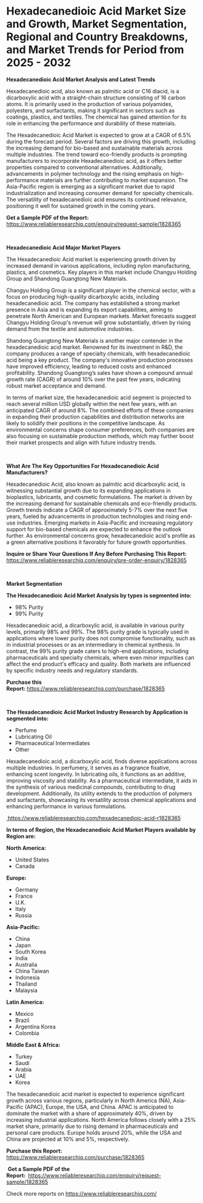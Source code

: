 <p><h1>Hexadecanedioic Acid Market Size and Growth, Market Segmentation, Regional and Country Breakdowns, and Market Trends for Period from 2025 -  2032</h1></p><p><strong>Hexadecanedioic Acid Market Analysis and Latest Trends</strong></p>
<p><p>Hexadecanedioic acid, also known as palmitic acid or C16 diacid, is a dicarboxylic acid with a straight-chain structure consisting of 16 carbon atoms. It is primarily used in the production of various polyamides, polyesters, and surfactants, making it significant in sectors such as coatings, plastics, and textiles. The chemical has gained attention for its role in enhancing the performance and durability of these materials.</p><p>The Hexadecanedioic Acid Market is expected to grow at a CAGR of 6.5% during the forecast period. Several factors are driving this growth, including the increasing demand for bio-based and sustainable materials across multiple industries. The trend toward eco-friendly products is prompting manufacturers to incorporate Hexadecanedioic acid, as it offers better properties compared to conventional alternatives. Additionally, advancements in polymer technology and the rising emphasis on high-performance materials are further contributing to market expansion. The Asia-Pacific region is emerging as a significant market due to rapid industrialization and increasing consumer demand for specialty chemicals. The versatility of hexadecanedioic acid ensures its continued relevance, positioning it well for sustained growth in the coming years.</p></p>
<p><strong>Get a Sample PDF of the Report:&nbsp;</strong> <a href="https://www.reliableresearchiq.com/enquiry/request-sample/1828365?utm_campaign=3136&utm_medium=2&utm_source=Github&utm_content=ia&utm_term=01042025&utm_id=hexadecanedioic-acid">https://www.reliableresearchiq.com/enquiry/request-sample/1828365</a></p>
<p>&nbsp;</p>
<p><strong>Hexadecanedioic Acid Major Market Players</strong></p>
<p><p>The Hexadecanedioic Acid market is experiencing growth driven by increased demand in various applications, including nylon manufacturing, plastics, and cosmetics. Key players in this market include Changyu Holding Group and Shandong Guangtong New Materials.</p><p>Changyu Holding Group is a significant player in the chemical sector, with a focus on producing high-quality dicarboxylic acids, including hexadecanedioic acid. The company has established a strong market presence in Asia and is expanding its export capabilities, aiming to penetrate North American and European markets. Market forecasts suggest Changyu Holding Group's revenue will grow substantially, driven by rising demand from the textile and automotive industries.</p><p>Shandong Guangtong New Materials is another major contender in the hexadecanedioic acid market. Renowned for its investment in R&D, the company produces a range of specialty chemicals, with hexadecanedioic acid being a key product. The company's innovative production processes have improved efficiency, leading to reduced costs and enhanced profitability. Shandong Guangtong’s sales have shown a compound annual growth rate (CAGR) of around 10% over the past few years, indicating robust market acceptance and demand.</p><p>In terms of market size, the hexadecanedioic acid segment is projected to reach several million USD globally within the next few years, with an anticipated CAGR of around 8%. The combined efforts of these companies in expanding their production capabilities and distribution networks are likely to solidify their positions in the competitive landscape. As environmental concerns shape consumer preferences, both companies are also focusing on sustainable production methods, which may further boost their market prospects and align with future industry trends.</p></p>
<p>&nbsp;</p>
<p><strong>What Are The Key Opportunities For Hexadecanedioic Acid Manufacturers?</strong></p>
<p><p>Hexadecanedioic Acid, also known as palmitic acid dicarboxylic acid, is witnessing substantial growth due to its expanding applications in bioplastics, lubricants, and cosmetic formulations. The market is driven by the increasing demand for sustainable chemicals and eco-friendly products. Growth trends indicate a CAGR of approximately 5-7% over the next five years, fueled by advancements in production technologies and rising end-use industries. Emerging markets in Asia-Pacific and increasing regulatory support for bio-based chemicals are expected to enhance the outlook further. As environmental concerns grow, hexadecanedioic acid's profile as a green alternative positions it favorably for future growth opportunities.</p></p>
<p><strong>Inquire or Share Your Questions If Any Before Purchasing This Report:</strong> <a href="https://www.reliableresearchiq.com/enquiry/pre-order-enquiry/1828365?utm_campaign=3136&utm_medium=2&utm_source=Github&utm_content=ia&utm_term=01042025&utm_id=hexadecanedioic-acid">https://www.reliableresearchiq.com/enquiry/pre-order-enquiry/1828365</a></p>
<p>&nbsp;</p>
<p><strong>Market Segmentation</strong></p>
<p><strong>The Hexadecanedioic Acid Market Analysis by types is segmented into:</strong></p>
<p><ul><li>98% Purity</li><li>99% Purity</li></ul></p>
<p><p>Hexadecanedioic acid, a dicarboxylic acid, is available in various purity levels, primarily 98% and 99%. The 98% purity grade is typically used in applications where lower purity does not compromise functionality, such as in industrial processes or as an intermediary in chemical synthesis. In contrast, the 99% purity grade caters to high-end applications, including pharmaceuticals and specialty chemicals, where even minor impurities can affect the end product's efficacy and quality. Both markets are influenced by specific industry needs and regulatory standards.</p></p>
<p><strong>Purchase this Report:&nbsp;</strong><a href="https://www.reliableresearchiq.com/purchase/1828365?utm_campaign=3136&utm_medium=2&utm_source=Github&utm_content=ia&utm_term=01042025&utm_id=hexadecanedioic-acid">https://www.reliableresearchiq.com/purchase/1828365</a></p>
<p>&nbsp;</p>
<p><strong>The Hexadecanedioic Acid Market Industry Research by Application is segmented into:</strong></p>
<p><ul><li>Perfume</li><li>Lubricating Oil</li><li>Pharmaceutical Intermediates</li><li>Other</li></ul></p>
<p><p>Hexadecanedioic acid, a dicarboxylic acid, finds diverse applications across multiple industries. In perfumery, it serves as a fragrance fixative, enhancing scent longevity. In lubricating oils, it functions as an additive, improving viscosity and stability. As a pharmaceutical intermediate, it aids in the synthesis of various medicinal compounds, contributing to drug development. Additionally, its utility extends to the production of polymers and surfactants, showcasing its versatility across chemical applications and enhancing performance in various formulations.</p></p>
<p><a href="https://www.reliableresearchiq.com/hexadecanedioic-acid-r1828365?utm_campaign=3136&utm_medium=2&utm_source=Github&utm_content=ia&utm_term=01042025&utm_id=hexadecanedioic-acid">&nbsp;https://www.reliableresearchiq.com/hexadecanedioic-acid-r1828365</a></p>
<p><strong>In terms of Region, the Hexadecanedioic Acid Market Players available by Region are:</strong></p>
<p>
    <p> <strong> North America: </strong>
        <ul>
            <li>United States</li>
            <li>Canada</li>
        </ul>
        </p> 
    <p> <strong> Europe: </strong>
        <ul>
            <li>Germany</li>
            <li>France</li>
            <li>U.K.</li>
            <li>Italy</li>
            <li>Russia</li>
        </ul>
        </p> 
    <p> <strong> Asia-Pacific: </strong>
        <ul>
            <li>China</li>
            <li>Japan</li>
            <li>South Korea</li>
            <li>India</li>
            <li>Australia</li>
            <li>China Taiwan</li>
            <li>Indonesia</li>
            <li>Thailand</li>
            <li>Malaysia</li>
        </ul>
        </p> 
    <p> <strong> Latin America: </strong>
        <ul>
            <li>Mexico</li>
            <li>Brazil</li>
            <li>Argentina Korea</li>
            <li>Colombia</li>
        </ul>
        </p> 
    <p> <strong> Middle East & Africa: </strong>
        <ul>
            <li>Turkey</li>
            <li>Saudi</li>
            <li>Arabia</li>
            <li>UAE</li>
            <li>Korea</li>
        </ul>
    </p>
    </p>
<p><p>The hexadecanedioic acid market is expected to experience significant growth across various regions, particularly in North America (NA), Asia-Pacific (APAC), Europe, the USA, and China. APAC is anticipated to dominate the market with a share of approximately 40%, driven by increasing industrial applications. North America follows closely with a 25% market share, primarily due to rising demand in pharmaceuticals and personal care products. Europe holds around 20%, while the USA and China are projected at 10% and 5%, respectively.</p></p>
<p><strong>Purchase this Report: </strong><a href="https://www.reliableresearchiq.com/purchase/1828365?utm_campaign=3136&utm_medium=2&utm_source=Github&utm_content=ia&utm_term=01042025&utm_id=hexadecanedioic-acid">https://www.reliableresearchiq.com/purchase/1828365</a></p>
<p>&nbsp;<strong>Get a Sample PDF of the Report:&nbsp;&nbsp;</strong><a href="https://www.reliableresearchiq.com/enquiry/request-sample/1828365?utm_campaign=3136&utm_medium=2&utm_source=Github&utm_content=ia&utm_term=01042025&utm_id=hexadecanedioic-acid">https://www.reliableresearchiq.com/enquiry/request-sample/1828365</a></p>
<p><strong></strong></p>
<p>Check more reports on <a href="https://www.reliableresearchiq.com/?utm_campaign=3136&utm_medium=2&utm_source=Github&utm_content=ia&utm_term=01042025&utm_id=hexadecanedioic-acid">https://www.reliableresearchiq.com/</a></p>